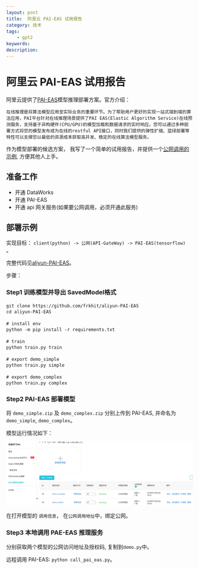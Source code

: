 ```yaml
---
layout: post
title:  阿里云 PAI-EAS 试用报告
category: 技术
tags:  
    - gpt2
keywords: 
description: 
---
```


# 阿里云 PAI-EAS 试用报告

阿里云提供了[PAI-EAS](https://help.aliyun.com/document_detail/113696.html)模型推理部署方案。官方介绍：

```
在线推理是将算法模型应用至实际业务的重要环节。为了帮助用户更好的实现一站式端到端的算法应用，PAI平台针对在线推理场景提供了PAI EAS(Elastic Algorithm Service)在线预测服务，支持基于异构硬件(CPU/GPU)的模型加载和数据请求的实时响应。您可以通过多种部署方式将您的模型发布成为在线的restful API接口，同时我们提供的弹性扩缩、蓝绿部署等特性可以支撑您以最低的资源成本获取高并发、稳定的在线算法模型服务。
```

作为模型部署的候选方案， 我写了一个简单的试用报告，并提供一个[公网调用的示例](https://github.com/frkhit/aliyun-PAI-EAS), 方便其他人上手。

## 准备工作

- 开通 DataWorks
- 开通 PAI-EAS
- 开通 api 网关服务(如果要公网调用，必须开通此服务)
  
## 部署示例

实现目标： `client(python) -> 公网(API-GateWay) -> PAI-EAS(tensorflow) `。

完整代码见[aliyun-PAI-EAS](https://github.com/frkhit/aliyun-PAI-EAS)。

步骤：

### Step1 训练模型并导出 SavedModel格式

```
git clone https://github.com/frkhit/aliyun-PAI-EAS
cd aliyun-PAI-EAS

# install env
python -m pip install -r requirements.txt

# train
python train.py train

# export demo_simple
python train.py simple

# export demo_complex
python train.py complex

```

### Step2 PAI-EAS 部署模型

将 `demo_simple.zip` 及 `demo_complex.zip` 分别上传到 PAI-EAS, 并命名为 `demo_simple`, `demo_complex`。

模型运行情况如下：

![模型运行情况](/public/img/aliyun_pai_eas/pai_eas.png)

在打开模型的 `调用信息`， 在`公网调用地址`中，绑定公网。 


### Step3 本地调用 PAE-EAS 推理服务

分别获取两个模型的公网访问地址及授权码, 复制到`demo.py`中。

远程调用 PAI-EAS: `python call_pai_eas.py`。
